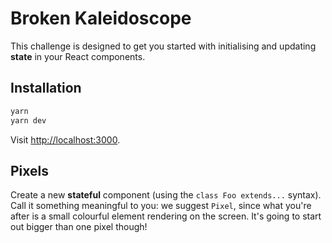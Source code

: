 # Broken Kaleidoscope

This challenge is designed to get you started with initialising and updating **state** in your React components.

## Installation

```bash
yarn
yarn dev
```

Visit [http://localhost:3000](http://localhost:3000).


## Pixels

Create a new **stateful** component (using the `class Foo extends...` syntax). Call it something meaningful to you: we suggest `Pixel`, since what you're after is a small colourful element rendering on the screen. It's going to start out bigger than one pixel though!


